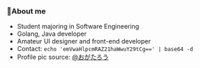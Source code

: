 ### 🌱About me
- Student majoring in Software Engineering
- Golang, Java developer
- Amateur UI designer and front-end developer
- Contact: `echo 'emVwaHlpcmRAZ21haWwuY29tCg==' | base64 -d`
- Profile pic source: [@おがたろう](https://twitter.com/tarouoga)

<!--
**saicaca/saicaca** is a ✨ _special_ ✨ repository because its `README.md` (this file) appears on your GitHub profile.

Here are some ideas to get you started:

- 🔭 I’m currently working on ...
- 🌱 I’m currently learning ...
- 👯 I’m looking to collaborate on ...
- 🤔 I’m looking for help with ...
- 💬 Ask me about ...
- 📫 How to reach me: ...
- 😄 Pronouns: ...
- ⚡ Fun fact: ...
-->
